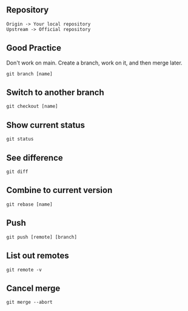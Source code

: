 ## Repository
```
Origin -> Your local repository  
Upstream -> Official repository  
```
## Good Practice
Don't work on main. Create a branch, work on it, and then merge later.  
```
git branch [name]  
```
## Switch to another branch
```git checkout [name]```

## Show current status
```git status```

## See difference
```git diff```

## Combine to current version
```git rebase [name]```

## Push
```git push [remote] [branch]```

## List out remotes
```git remote -v```

## Cancel merge
```git merge --abort```
